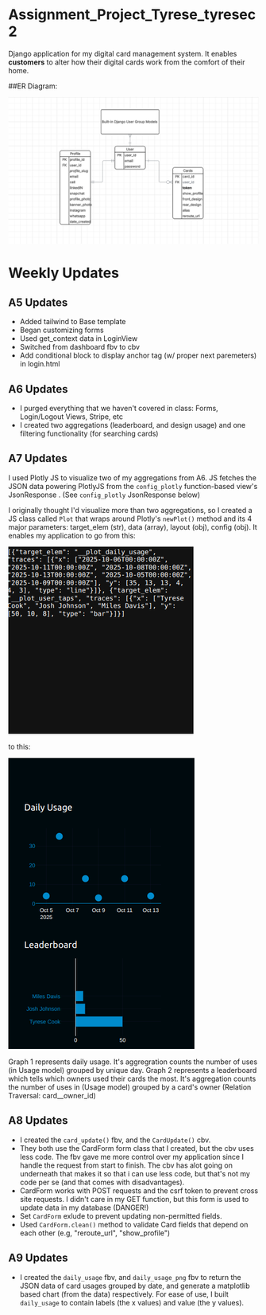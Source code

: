 # Assignment_Project_Tyrese_tyresec2

Django application for my digital card management system. It enables **customers** to alter how their digital cards work from the comfort of their home. 

##ER Diagram:

![ER Diagram](https://raw.githubusercontent.com/tairesu/Assignment_Project_Tyrese_tyresec2/refs/heads/main/docs/notes/erDiagram.png)

# Weekly Updates

## A5 Updates

- Added tailwind to Base template
- Began customizing forms
- Used get_context data in LoginView
- Switched from dashboard fbv to cbv 
- Add conditional block to display anchor tag (w/ proper next paremeters) in login.html

## A6 Updates 

- I purged everything that we haven't covered in class: Forms, Login/Logout Views, Stripe, etc
- I created two aggregations (leaderboard, and design usage) and one filtering functionality (for searching cards)

## A7 Updates 

I used Plotly JS to visualize two of my aggregations from A6. JS fetches the JSON data powering PlotlyJS from the `config_plotly` function-based view's JsonResponse . (See `config_plotly` JsonResponse below)

I originally thought I'd visualize more than two aggregations, so I created a JS class called `Plot` that wraps around Plotly's `newPlot()` method and its 4 major parameters: target_elem (str), data (array), layout (obj), config (obj). It enables my application to go from this: 

![Plotly JSON seed data](https://raw.githubusercontent.com/tairesu/Assignment_Project_Tyrese_tyresec2/refs/heads/main/docs/assignment_screenshots/config_plotly_json_data.png)

to this:

![Plotly Visuals](https://raw.githubusercontent.com/tairesu/Assignment_Project_Tyrese_tyresec2/refs/heads/main/docs/assignment_screenshots/plotly_visuals.png)

Graph 1 represents daily usage. It's aggregration counts the number of uses (in Usage model) grouped by unique day.
Graph 2 represents a leaderboard which tells which owners used their cards the most. It's aggregation counts the number of uses in (Usage model) grouped by a card's owner (Relation Traversal: card__owner_id)

## A8 Updates 

- I created the `card_update()` fbv, and the `CardUpdate()` cbv.
- They both use the CardForm form class that I created, but the cbv uses less code. The fbv gave me more control over my application since I handle the request from start to finish. The cbv has alot going on underneath that makes it so that i can use less code, but that's not my code per se (and that comes with disadvantages). 
- CardForm works with POST requests and the csrf token to prevent cross site requests. I didn't care in my GET function, but this form is used to update data in my database (DANGER!)
- Set `CardForm` exlude to prevent updating non-permitted fields. 
- Used `CardForm.clean()` method to validate Card fields that depend on each other (e.g, "reroute_url", "show_profile")

## A9 Updates

- I created the `daily_usage` fbv, and  `daily_usage_png` fbv to return the JSON data of card usages grouped by date,  and generate a matplotlib based chart (from the data) respectively. For ease of use, I built `daily_usage` to contain labels (the x values) and value (the y values). 